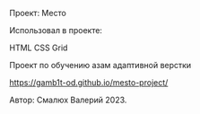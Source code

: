 Проект: Место

Использовал в проекте:

HTML
CSS
Grid

Проект по обучению азам адаптивной верстки

https://gamb1t-od.github.io/mesto-project/

Автор: Смалюх Валерий 2023.
